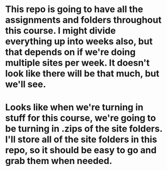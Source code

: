 # This repo is going to have all the assignments and folders throughout this course. I might divide everything up into weeks also, but that depends on if we're doing multiple sites per week. It doesn't look like there will be that much, but we'll see.

# Looks like when we're turning in stuff for this course, we're going to be turning in .zips of the site folders. I'll store all of the site folders in this repo, so it should be easy to go and grab them when needed.
